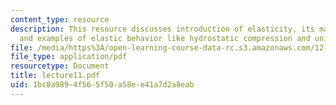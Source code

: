 ```yaml
---
content_type: resource
description: This resource discusses introduction of elasticity, its mathematics,
  and examples of elastic behavior like hydrostatic compression and uniaxial stress.
file: /media/https%3A/open-learning-course-data-rc.s3.amazonaws.com/12-520-geodynamics-fall-2006/1bc8a9894f565f50a58ee41a7d2a8eab_lecture11.pdf
file_type: application/pdf
resourcetype: Document
title: lecture11.pdf
uid: 1bc8a989-4f56-5f50-a58e-e41a7d2a8eab
---
```

